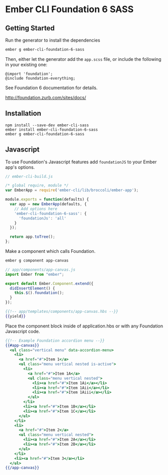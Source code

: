 # Ember CLI Foundation 6 SASS

## Getting Started

Run the generator to install the dependencies

```bash
ember g ember-cli-foundation-6-sass
```

Then, either let the generator add the `app.scss` file, or include the following in your existing one:

```
@import 'foundation';
@include foundation-everything;
```

See Foundation 6 documentation for details.

http://foundation.zurb.com/sites/docs/

## Installation

```
npm install --save-dev ember-cli-sass
ember install ember-cli-foundation-6-sass
ember g ember-cli-foundation-6-sass
```

## Javascript

To use Foundation's Javascript features add ```foundationJS``` to your Ember app's options.

```javascript
// ember-cli-build.js

/* global require, module */
var EmberApp = require('ember-cli/lib/broccoli/ember-app');

module.exports = function(defaults) {
  var app = new EmberApp(defaults, {
    // Add options here
    'ember-cli-foundation-6-sass': {
      'foundationJs': 'all'
    }
  });

  return app.toTree();
};
```

Make a component which calls Foundation.

```bash
ember g component app-canvas
```

```javascript
// app/components/app-canvas.js
import Ember from "ember";

export default Ember.Component.extend({
  didInsertElement() {
    this.$().foundation();
  }
});
```

```hbs
{{!-- app/templates/components/app-canvas.hbs --}}
{{yield}}
```

Place the component block inside of application.hbs or with any Foundation Javascript code.

```hbs
{{!-- Example Foundation accordion menu --}}
{{#app-canvas}}
  <ul class="vertical menu" data-accordion-menu>
    <li>
      <a href="#">Item 1</a>
      <ul class="menu vertical nested is-active">
        <li>
          <a href="#">Item 1A</a>
          <ul class="menu vertical nested">
            <li><a href="#">Item 1Ai</a></li>
            <li><a href="#">Item 1Aii</a></li>
            <li><a href="#">Item 1Aiii</a></li>
          </ul>
        </li>
        <li><a href="#">Item 1B</a></li>
        <li><a href="#">Item 1C</a></li>
      </ul>
    </li>
    <li>
      <a href="#">Item 2</a>
      <ul class="menu vertical nested">
        <li><a href="#">Item 2A</a></li>
        <li><a href="#">Item 2B</a></li>
      </ul>
    </li>
    <li><a href="#">Item 3</a></li>
  </ul>
{{/app-canvas}}
```
